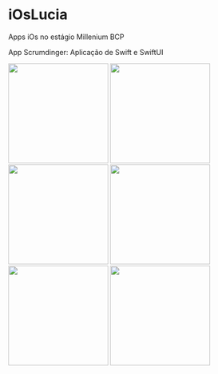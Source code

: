# iOsLucia
Apps iOs no estágio Millenium BCP<p>

App Scrumdinger: Aplicação de Swift e SwiftUI<p>
<img src="https://github.com/LuciaBarrela/iOsLucia/assets/134049391/c5cef455-6506-4e4e-ae4c-d75599acbd48" width="200">
<img src="https://github.com/LuciaBarrela/iOsLucia/assets/134049391/b79c8940-d822-4a1f-b916-5148b65b36a0" width="200">
<img src="https://github.com/LuciaBarrela/iOsLucia/assets/134049391/0b1c36ec-68db-4470-88b9-9d112aefb868" width="200">
<img src="https://github.com/LuciaBarrela/iOsLucia/assets/134049391/c8a181f3-ed85-49ae-863f-149b808ba378" width="200">
<img src="https://github.com/LuciaBarrela/iOsLucia/assets/134049391/5d38e189-c6a3-4362-9a1f-9361493ae8cf" width="200">
<img src="https://github.com/LuciaBarrela/iOsLucia/assets/134049391/9d085ccd-35c7-4e1d-8205-4cdbfdc6608d" width="200">
